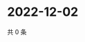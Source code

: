 # 2022-12-02

共 0 条

<!-- BEGIN WEIBO -->
<!-- 最后更新时间 Fri Dec 02 2022 14:17:43 GMT+0800 (China Standard Time) -->

<!-- END WEIBO -->
